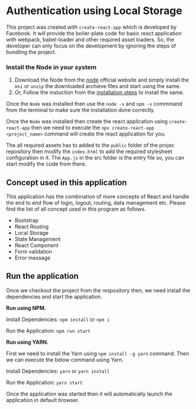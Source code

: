 # Authentication using Local Storage
This project was created with `create-react-app` which is developed by Facebook. It will provide the boiler-plate code for basic react application with webpack, babel-loader and other required asset loaders. So, the developer can only focus on the development by ignoring the steps of bundling the project.

### Install the Node in your system
1. Download the Node from the [node](https://nodejs.org/en/download) official website and simply install the `msi` or `unzip` the downloaded archieve files and start using the same.
2. Or, Follow the instuction from the [installation steps](https://radixweb.com/blog/installing-npm-and-nodejs-on-windows-and-mac) to install the same.

Once the `Node` was installed then use the `node -v` and `npm -v` commmand from the terminal to make sure the installation done correctly.

Once the `Node` was installed then create the react application using `create-react-app` then we need to execute the `npx create-react-app <project_name>` command will create the react application for you.

The all required assets has to added to the `public` folder of the projec repository then modify the `index.html` to add the required stylesheet configuration in it. The `App.js` in the src folder is the entry file so, you can start modify the code from there.

## Concept used in this application
This application has the combination of more concepts of React and handle the end to end flow of login, logout, routing, data management etc. Please find the list of all concept used in this program as follows.
* Bootstrap
* React Routing
* Local Storage
* State Management
* React Component
* Form validation
* Error message

## Run the application
Once we checkout the project from the respository then, we need install the dependencies and start the application.

<strong>Run using NPM.</strong>

Install Dependencies: `npm install` or `npm i`

Run the Application: `npm run start`

<strong>Run using YARN.</strong>

First we need to install the Yarn using `npm install -g yarn` command. Then we can execute the below command using Yarn.

Install Dependencies: `yarn` or `yarn install`

Run the Application: `yarn start`

Once the application was started then it will automatically launch the application in default browser.


